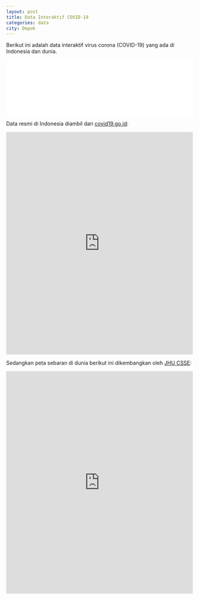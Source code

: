 ```yaml
---
layout: post
title: Data Interaktif COVID-19
categories: data
city: Depok
---
```

Berikut ini adalah data interaktif virus corona (COVID-19) yang ada di Indonesia dan dunia.

<iframe title="Data Virus Corona (COVID-19) Indonesia dan Dunia" aria-label="Interactive line chart" src="//datawrapper.dwcdn.net/7Yo1k/17/" scrolling="yes" frameborder="0" style="border: none;" width="100%"></iframe>

Data resmi di Indonesia diambil dari <a href="https://www.covid19.go.id/situasi-virus-corona/">covid19.go.id</a>:

<iframe width="100%" height="600px" frameborder="0" scrolling="yes" marginheight="0" marginwidth="0" src="https://experience.arcgis.com/experience/57237ebe9c5b4b1caa1b93e79c920338/"></iframe>

Sedangkan peta sebaran di dunia berikut ini dikembangkan oleh <a href="https://systems.jhu.edu/">JHU CSSE</a>:

<iframe width="100%" height="600px" frameborder="0" scrolling="yes" marginheight="0" marginwidth="0" src="https://www.arcgis.com/apps/opsdashboard/index.html#/bda7594740fd40299423467b48e9ecf6"></iframe>
